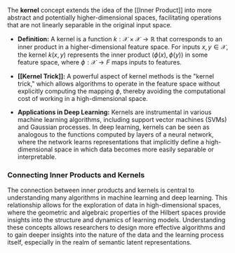 The **kernel** concept extends the idea of the [[Inner Product]] into more abstract and potentially higher-dimensional spaces, facilitating operations that are not linearly separable in the original input space.

- **Definition:** A kernel is a function $k: \mathcal{X} \times \mathcal{X} \rightarrow \mathbb{R}$ that corresponds to an inner product in a higher-dimensional feature space. For inputs $x, y \in \mathcal{X}$, the kernel $k(x, y)$ represents the inner product $(\phi(x), \phi(y))$ in some feature space, where $\phi: \mathcal{X} \rightarrow F$ maps inputs to features.
    
- **[[Kernel Trick]]:** A powerful aspect of kernel methods is the "kernel trick," which allows algorithms to operate in the feature space without explicitly computing the mapping $\phi$, thereby avoiding the computational cost of working in a high-dimensional space.
    
- **Applications in Deep Learning:** Kernels are instrumental in various machine learning algorithms, including support vector machines (SVMs) and Gaussian processes. In deep learning, kernels can be seen as analogous to the functions computed by layers of a neural network, where the network learns representations that implicitly define a high-dimensional space in which data becomes more easily separable or interpretable.
    

### Connecting Inner Products and Kernels

The connection between inner products and kernels is central to understanding many algorithms in machine learning and deep learning. This relationship allows for the exploration of data in high-dimensional spaces, where the geometric and algebraic properties of the Hilbert spaces provide insights into the structure and dynamics of learning models. Understanding these concepts allows researchers to design more effective algorithms and to gain deeper insights into the nature of the data and the learning process itself, especially in the realm of semantic latent representations.
